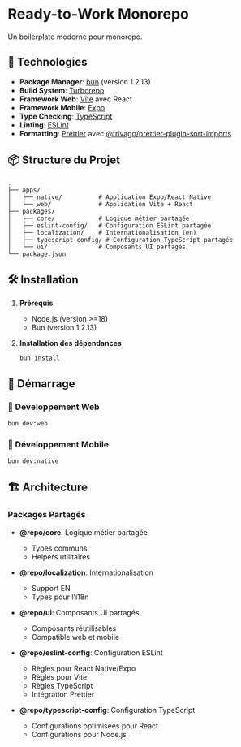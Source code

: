 # Ready-to-Work Monorepo

Un boilerplate moderne pour monorepo.

## 🚀 Technologies

- **Package Manager**: [bun](https://bun.sh/) (version 1.2.13)
- **Build System**: [Turborepo](https://turbo.build/)
- **Framework Web**: [Vite](https://vitejs.dev/) avec React
- **Framework Mobile**: [Expo](https://expo.dev/)
- **Type Checking**: [TypeScript](https://www.typescriptlang.org/)
- **Linting**: [ESLint](https://eslint.org/)
- **Formatting**: [Prettier](https://prettier.io/) avec [@trivago/prettier-plugin-sort-imports](https://github.com/trivago/prettier-plugin-sort-imports)

## 📦 Structure du Projet

```
.
├── apps/
│   ├── native/          # Application Expo/React Native
│   └── web/             # Application Vite + React
├── packages/
│   ├── core/            # Logique métier partagée
│   ├── eslint-config/   # Configuration ESLint partagée
│   ├── localization/    # Internationalisation (en)
│   ├── typescript-config/ # Configuration TypeScript partagée
│   └── ui/              # Composants UI partagés
└── package.json
```

## 🛠 Installation

1. **Prérequis**

   - Node.js (version >=18)
   - Bun (version 1.2.13)

2. **Installation des dépendances**
   ```bash
   bun install
   ```

## 🚀 Démarrage

### 📝 Développement Web

```bash
bun dev:web
```

### 📝 Développement Mobile

```bash
bun dev:native
```

## 🏗 Architecture

### Packages Partagés

- **@repo/core**: Logique métier partagée

  - Types communs
  - Helpers utilitaires

- **@repo/localization**: Internationalisation

  - Support EN
  - Types pour l'i18n

- **@repo/ui**: Composants UI partagés

  - Composants réutilisables
  - Compatible web et mobile

- **@repo/eslint-config**: Configuration ESLint

  - Règles pour React Native/Expo
  - Règles pour Vite
  - Règles TypeScript
  - Intégration Prettier

- **@repo/typescript-config**: Configuration TypeScript
  - Configurations optimisées pour React
  - Configurations pour Node.js
